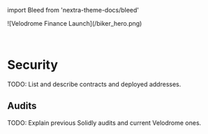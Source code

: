 import Bleed from 'nextra-theme-docs/bleed'

<Bleed>
  ![Velodrome Finance Launch](/biker_hero.png)
</Bleed>

&nbsp;

# Security

TODO: List and describe contracts and deployed addresses.

## Audits

TODO: Explain previous Solidly audits and current Velodrome ones.


